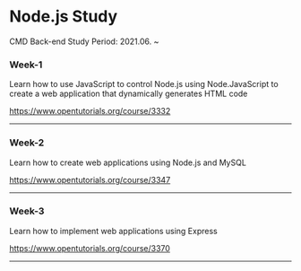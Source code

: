 # Node.js Study

CMD Back-end Study
Period: 2021.06. ~ 

### Week-1
Learn how to use JavaScript to control Node.js using Node.JavaScript to create a web application that dynamically generates HTML code

https://www.opentutorials.org/course/3332

---

### Week-2
Learn how to create web applications using Node.js and MySQL

https://www.opentutorials.org/course/3347

---

### Week-3
Learn how to implement web applications using Express

https://www.opentutorials.org/course/3370

---
